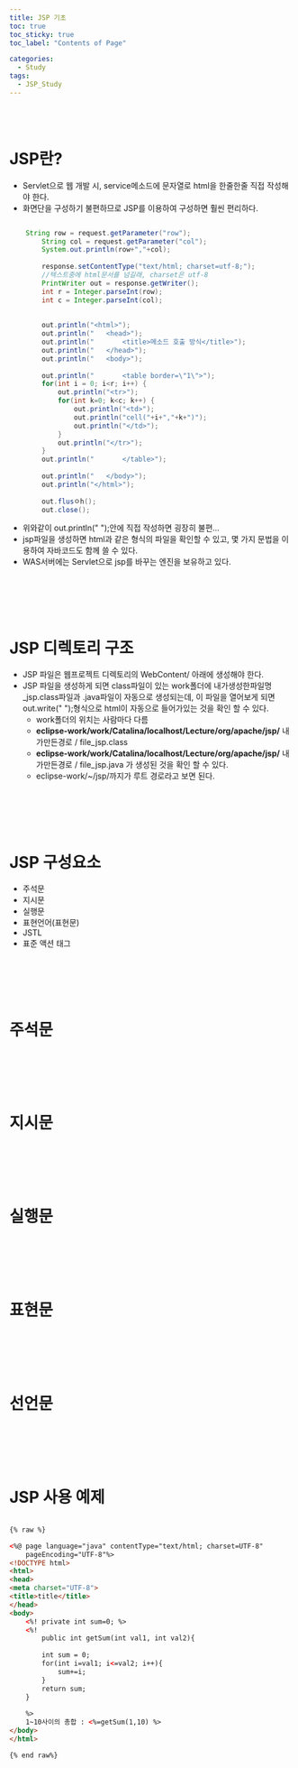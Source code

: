 ```yaml
---
title: JSP 기초
toc: true
toc_sticky: true
toc_label: "Contents of Page"

categories:
  - Study
tags:
  - JSP_Study
---
```


<br><br>

# JSP란?
* Servlet으로 웹 개발 시, service메소드에 문자열로 html을 한줄한줄 직접 작성해야 한다.
* 화면단을 구성하기 불편하므로 JSP를 이용하여 구성하면 훨씬 편리하다.

```java

    String row = request.getParameter("row");
		String col = request.getParameter("col");
		System.out.println(row+","+col);
		
		response.setContentType("text/html; charset=utf-8;");
		//텍스트중에 html문서를 넘길래, charset은 utf-8
		PrintWriter out = response.getWriter();
		int r = Integer.parseInt(row);
		int c = Integer.parseInt(col);
		
		
		out.println("<html>");
		out.println("	<head>");
		out.println("		<title>메소드 호출 방식</title>");
		out.println("	</head>");
		out.println("	<body>");
		
		out.println("		<table border=\"1\">");
		for(int i = 0; i<r; i++) {
			out.println("<tr>");
			for(int k=0; k<c; k++) {
				out.println("<td>");
				out.println("cell("+i+","+k+")");
				out.println("</td>");
			}
			out.println("</tr>");
		}
		out.println("		</table>");
		
		out.println("	</body>");
		out.println("</html>");
		
		out.flusㅇh();
		out.close();

```

* 위와같이 out.println("  ");안에 직접 작성하면 굉장히 불편...
* jsp파일을 생성하면 html과 같은 형식의 파일을 확인할 수 있고, 몇 가지 문법을 이용하여 자바코드도 함께 쓸 수 있다.
* WAS서버에는 Servlet으로 jsp를 바꾸는 엔진을 보유하고 있다.

<br><br><br><br>

# JSP 디렉토리 구조
* JSP 파일은 웹프로젝트 디렉토리의 WebContent/ 아래에 생성해야 한다.
* JSP 파일을 생성하게 되면 class파일이 있는 work폴더에 내가생성한파일명\_jsp.class파일과 .java파일이 자동으로 생성되는데, 이 파일을 열어보게 되면 out.write("  ");형식으로 html이 자동으로 들어가있는 것을 확인 할 수 있다.
  * work폴더의 위치는 사람마다 다름
  * **eclipse-work/work/Catalina/localhost/Lecture/org/apache/jsp/** 내가만든경로 / file_jsp.class
  * **eclipse-work/work/Catalina/localhost/Lecture/org/apache/jsp/** 내가만든경로 / file_jsp.java 가 생성된 것을 확인 할 수 있다.
  * eclipse-work/~/jsp/까지가 루트 경로라고 보면 된다.

<br><br><br><br>

# JSP 구성요소
* 주석문
* 지시문
* 실행문
* 표현언어(표현문)
* JSTL
* 표준 액션 태그

<br><br><br><br>

# 주석문


<br><br><br><br>

# 지시문


<br><br><br><br>

# 실행문


<br><br><br><br>

# 표현문


<br><br><br><br>

# 선언문


<br><br><br><br>

# JSP 사용 예제

```html

{% raw %}

<%@ page language="java" contentType="text/html; charset=UTF-8"
    pageEncoding="UTF-8"%>
<!DOCTYPE html>
<html>
<head>
<meta charset="UTF-8">
<title>title</title>
</head>
<body>
	<%! private int sum=0; %>
	<%!
		public int getSum(int val1, int val2){
		
		int sum = 0;
		for(int i=val1; i<=val2; i++){
			sum+=i;
		}
		return sum;
	}
	
	%>
	1~10사이의 총합 : <%=getSum(1,10) %>	
</body>
</html>

{% end raw%}

```


<br><br><br><br>




